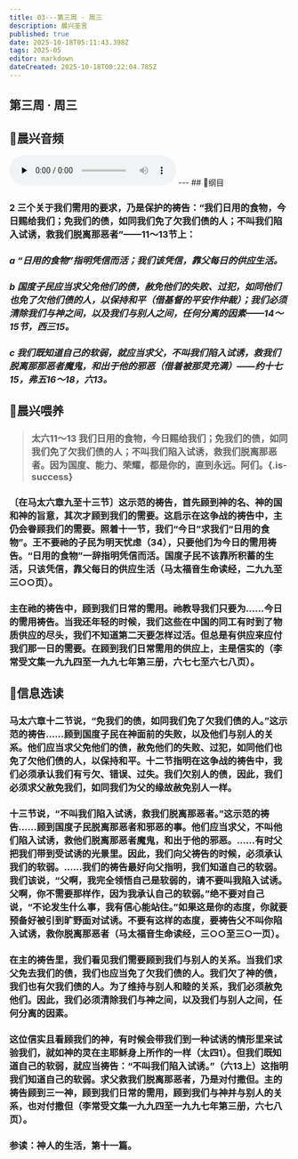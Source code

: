 ```yaml
---
title: 03---第三周 · 周三
description: 晨兴圣言
published: true
date: 2025-10-18T05:11:43.398Z
tags: 2025-05
editor: markdown
dateCreated: 2025-10-18T00:22:04.785Z
---
```


## 第三周 · 周三
## 🎵晨兴音频
<audio id="audio" controls="" preload="none">
      <source id="mp3" src="/2025-05/week3/week3day3.mp3">
</audio>
---
## 📖纲目

### 2    三个关于我们需用的要求，乃是保护的祷告：“我们日用的食物，今日赐给我们；免我们的债，如同我们免了欠我们债的人；不叫我们陷入试诱，救我们脱离那恶者”——11～13节上：

### *a    “日用的食物”指明凭信而活；我们该凭信，靠父每日的供应生活。*

### *b    国度子民应当求父免他们的债，赦免他们的失败、过犯，如同他们也免了欠他们债的人，以保持和平（借基督的平安作仲裁）；我们必须清除我们与神之间，以及我们与别人之间，任何分离的因素——14～15节，西三15。*

### *c    我们既知道自己的软弱，就应当求父，不叫我们陷入试诱，救我们脱离那那恶者魔鬼，和出于他的邪恶（借着被那灵充满）——约十七15，弗五16～18，六13。*

## 📖晨兴喂养

>### 太六11～13    我们日用的食物，今日赐给我们；免我们的债，如同我们免了欠我们债的人；不叫我们陷入试诱，救我们脱离那恶者。因为国度、能力、荣耀，都是你的，直到永远。阿们。{.is-success}

### 〔在马太六章九至十三节〕这示范的祷告，首先顾到神的名、神的国和神的旨意，其次才顾到我们的需要。这启示在这争战的祷告中，主仍会眷顾我们的需要。照着十一节，我们“今日”求我们“日用的食物”。王不要祂的子民为明天忧虑（34），只要他们为今日的需用祷告。“日用的食物”一辞指明凭信而活。国度子民不该靠所积蓄的生活，只该凭信，靠父每日的供应生活（马太福音生命读经，二九九至三○○页）。

### 主在祂的祷告中，顾到我们日常的需用。祂教导我们只要为……今日的需用祷告。当我还年轻的时候，我们这些在中国的同工有时到了物质供应的尽头，我们不知道第二天要怎样过活。但总是有供应来应付我们那一日的需要。在顾到我们日常需用的供应上，主是信实的（李常受文集一九九四至一九九七年第三册，六七七至六七八页）。

## 📖信息选读

### 马太六章十二节说，“免我们的债，如同我们免了欠我们债的人。”这示范的祷告……顾到国度子民在神面前的失败，以及他们与别人的关系。他们应当求父免他们的债，赦免他们的失败、过犯，如同他们也免了欠他们债的人，以保持和平。十二节指明在这争战的祷告中，我们必须承认我们有亏欠、错误、过失。我们欠别人的债，因此，我们必须求父赦免我们，如同我们为父的缘故赦免别人一样。

### 十三节说，“不叫我们陷入试诱，救我们脱离那恶者。”这示范的祷告……顾到国度子民脱离那恶者和邪恶的事。他们应当求父，不叫他们陷入试诱，救他们脱离那恶者魔鬼，和出于他的邪恶。……有时父把我们带到受试诱的光景里。因此，我们向父祷告的时候，必须承认我们的软弱。……我们的祷告最好向父指明，我们知道自己的软弱。我们该说，“父啊，我完全领悟自己是软弱的，请不要叫我陷入试诱。父啊，你不需要那样作，因为我承认自己的软弱。”绝不要对自己说，“不论发生什么事，我有信心能站住。”如果这是你的态度，你就要预备好被引到旷野面对试诱。不要有这样的态度，要祷告父不叫你陷入试诱，救你脱离那恶者（马太福音生命读经，三○○至三○一页）。

### 在主的祷告里，我们看见我们需要顾到我们与别人的关系。当我们求父免去我们的债，我们也应当免了欠我们债的人。我们欠了神的债，我们也有欠我们债的人。为了维持与别人和睦的关系，我们必须赦免他们。因此，我们必须清除我们与神之间，以及我们与别人之间，任何分离的因素。

### 这位信实且看顾我们的神，有时候会带我们到一种试诱的情形里来试验我们，就如神的灵在主耶稣身上所作的一样（太四1）。但我们既知道自己的软弱，就应当祷告：“不叫我们陷入试诱。”（六13上）这指明我们知道自己的软弱。求父救我们脱离那恶者，乃是对付撒但。主的祷告顾到三一神，顾到我们日常的需用，顾到我们与神并与别人的关系，也对付撒但（李常受文集一九九四至一九九七年第三册，六七八页）。

### 参读：神人的生活，第十一篇。
<!-- Google tag (gtag.js) -->
<script async src="https://www.googletagmanager.com/gtag/js?id=G-1P8709Z16T"></script>
<script>
  window.dataLayer = window.dataLayer || [];
  function gtag(){dataLayer.push(arguments);}
  gtag('js', new Date());

  gtag('config', 'G-1P8709Z16T');
</script>